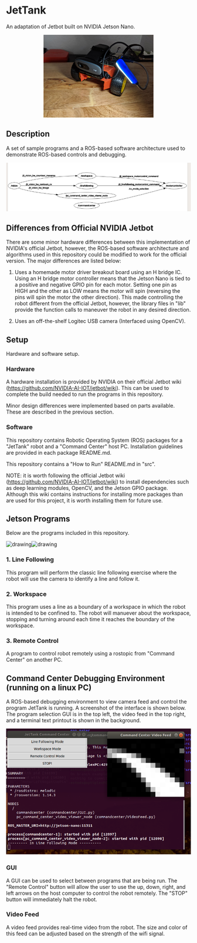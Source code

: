 # JetTank
An adaptation of Jetbot built on NVIDIA Jetson Nano.

<p align="center">
 <img src="https://github.com/estods3/JetTank/blob/master/documentation/JetTankBuild.jpg" alt="drawing" width="300"/>
</p>

## Description
A set of sample programs and a ROS-based software architecture used to demonstrate ROS-based controls and debugging.

<p align="center">
 <img src="https://github.com/estods3/JetTank/blob/master/documentation/nodegraph.png" alt="drawing"/>
</p>

## Differences from Official NVIDIA Jetbot
There are some minor hardware differences between this implementation of NVIDIA's official Jetbot, however, the ROS-based software architecture and algorithms used in this repository could be modified to work for the official version. The major differences are listed below:

1. Uses a homemade motor driver breakout board using an H bridge IC.
Using an H bridge motor controller means that the Jetson Nano is tied to a positive and negative GPIO pin for each motor. Setting one pin as HIGH and the other as LOW means the motor will spin (reversing the pins will spin the motor the other direction). This made controlling the robot different from the official Jetbot, however, the library files in "lib" provide the function calls to maneuver the robot in any desired direction.

2. Uses an off-the-shelf Logitec USB camera (Interfaced using OpenCV).

## Setup
Hardware and software setup.

### Hardware
A hardware installation is provided by NVIDIA on their official Jetbot wiki (https://github.com/NVIDIA-AI-IOT/jetbot/wiki).
This can be used to complete the build needed to run the programs in this repository.

Minor design differences were implemented based on parts available. These are described in the previous section.

### Software
This repository contains Robotic Operating System (ROS) packages for a "JetTank" robot and a "Command Center" host PC.
Installation guidelines are provided in each package README.md.

This repository contains a "How to Run" README.md in "src".

NOTE: it is worth following the official Jetbot wiki (https://github.com/NVIDIA-AI-IOT/jetbot/wiki) to install dependencies such as deep learning modules, OpenCV, and the Jetson GPIO package. Although this wiki contains instructions for installing more packages than are used for this project, it is worth installing them for future use.

## Jetson Programs
Below are the programs included in this repository.

<img src="https://github.com/estods3/JetTank/blob/master/documentation/linefollowing.gif" alt="drawing" width="400" height="400"/><img src="https://github.com/estods3/JetTank/blob/master/documentation/workspace.gif" alt="drawing" width="400" height="400"/>

### 1. Line Following

This program will perform the classic line following exercise where the robot will use the camera to identify a line and follow it.

### 2. Workspace

This program uses a line as a boundary of a workspace in which the robot is intended to be confined to. The robot will manuever about the workspace, stopping and turning around each time it reaches the boundary of the workspace.


### 3. Remote Control

A program to control robot remotely using a rostopic from "Command Center" on another PC.

## Command Center Debugging Environment (running on a linux PC)
A ROS-based debugging environment to view camera feed and control the program JetTank is running. A screenshot of the interface is shown below. The program selection GUI is in the top left, the video feed in the top right, and a terminal text printout is shown in the background.


<p align="center">
 <img src="https://github.com/estods3/JetTank/blob/master/documentation/commandcenter.png" alt="drawing"/>
</p>

### GUI
A GUI can be used to select between programs that are being run. The "Remote Control" button will allow the user to use the up, down, right, and left arrows on the host computer to control the robot remotely. The "STOP" button will immediately halt the robot.

### Video Feed
A video feed provides real-time video from the robot. The size and color of this feed can be adjusted based on the strength of the wifi signal.
